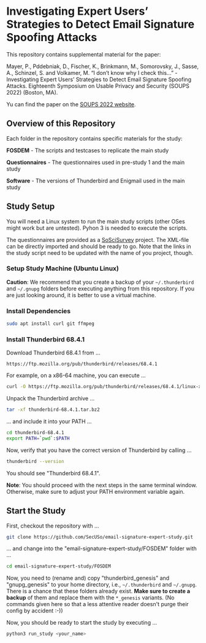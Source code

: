 # Investigating Expert Users’ Strategies to Detect Email Signature Spoofing Attacks

This repository contains supplemental material for the paper:

Mayer, P., Pddebniak, D., Fischer, K., Brinkmann, M., Somorovsky, J., Sasse, A., Schinzel, S. and Volkamer, M. “I don’t know why I check this...” - Investigating Expert Users’ Strategies to Detect Email Signature Spoofing Attacks. Eighteenth Symposium on Usable Privacy and Security (SOUPS 2022) (Boston, MA).

Yu can find the paper on the [SOUPS 2022 website](https://www.usenix.org/conference/soups2022/presentation/mayer).

## Overview of this Repository

Each folder in the repository contains specific materials for the study:

**FOSDEM** - The scripts and testcases to replicate the main study

**Questionnaires** - The questionnaires used in pre-study 1 and the main study

**Software** - The versions of Thunderbird and Enigmail used in the main study

## Study Setup

You will need a Linux system to run the main study scripts (other OSes might work but are untested). Pyhon 3 is needed to execute the scripts.

The questionnaires are provided as a [SoSciSurvey](https://www.soscisurvey.de/) project. The XML-file can be directly imported and should be ready to go. Note that the links in the study script need to be updated with the name of you project, though.

### Setup Study Machine (Ubuntu Linux)

**Caution**: We recommend that you create a backup of your `~/.thunderbird` and `~/.gnupg` folders before executing anything from this repository. If you are just looking around, it is better to use a virtual machine.

### Install Dependencies

```sh
sudo apt install curl git ffmpeg
```

### Install Thunderbird 68.4.1

Download Thunderbird 68.4.1 from ...

	https://ftp.mozilla.org/pub/thunderbird/releases/68.4.1

For example, on a x86-64 machine, you can execute ...

```sh
curl -O https://ftp.mozilla.org/pub/thunderbird/releases/68.4.1/linux-x86_64/en-US/thunderbird-68.4.1.tar.bz2
```

Unpack the Thunderbird archive ...

```sh
tar -xf thunderbird-68.4.1.tar.bz2
```

... and include it into your PATH ...

```sh
cd thunderbird-68.4.1
export PATH=`pwd`:$PATH
```

Now, verify that you have the correct version of Thunderbird by calling ...

```sh
thunderbird --version
```

You should see "Thunderbird 68.4.1".

**Note**: You should proceed with the next steps in the same terminal window. Otherwise, make sure to adjust your PATH environment variable again.

## Start the Study

First, checkout the repository with ...

```sh
git clone https://github.com/SecUSo/email-signature-expert-study.git
```

... and change into the "email-signature-expert-study/FOSDEM" folder with ...

```sh
cd email-signature-expert-study/FOSDEM
```

Now, you need to (rename and) copy "thunderbird_genesis" and "gnupg_genesis" to your home directory, i.e., `~/.thunderbird` and `~/.gnupg`. There is a chance that these folders already exist. **Make sure to create a backup** of them and replace them with the `*_genesis` variants. (No commands given here so that a less attentive reader doesn't purge their config by accident :-))

Now, you should be ready to start the study by executing ...

```sh
python3 run_study <your_name>
```

